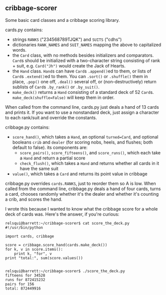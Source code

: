 ## cribbage-scorer

Some basic card classes and a cribbage scoring library.


cards.py contains:

* strings `RANKS` ("234568789TJQK") and `SUITS` ("cdhs")
* dictionaries `RANK_NAMES` and `SUIT_NAMES` mapping the above to capitalized
  words.
* the `Card` class, with no methods besides initializers and comparators.
  `Card`s should be initialized with a two-character string consisting of
  rank + suit, e.g. `Card("Jh")` would create the Jack of Hearts.
* the `Hand` class. `Hand`s can have `Card`s `.append()`ed to them, or lists of
  `Card`s `.extend()`ed to them. You can `.sort()` or `.shuffle()` them in
  place, `.pop()` one off, `.deal()` several off, or (non-destructively) return
  sublists of `Card`s `.by_rank()` or `.by_suit()`.
* `make_deck()` returns a `Hand` consisting of a standard deck of 52 `Card`s.
  `make_deck(shuffle=False)` will keep them in order.

When called from the command line, cards.py just deals a hand of 13 cards and
prints it.
If you want to use a nonstandard deck, just assign a character to each
rank/suit and override the constants.


cribbage.py contains:

* `score_hand()`, which takes a `Hand`, an optional `turned=Card`, and optional
  booleans `crib` and `dealer` (for scoring nobs, heels, and flushes; both
  default to false). its components are:
  * `score_pairs()`, `score_fifteens()`, and `score_runs()`, which each take a
    `Hand` and return a partial score
  * `check_flush()`, which takes a `Hand` and returns whether all cards in it
     have the same suit
* `value()`, which takes a `Card` and returns its point value in cribbage

cribbage.py overrides `cards.RANKS`, just to reorder them so A is low.
When called from the command line, cribbage.py deals a hand of four cards,
turns a card, chooses randomly whether it's the dealer and whether it's
counting a crib, and scores the hand.


I wrote this because I wanted to know what the cribbage score for a whole deck
of cards was. Here's the answer, if you're curious:

```
relsqui@barrett:~/cribbage-scorer$ cat score_the_deck.py 
#!/usr/bin/python

import cards, cribbage

score = cribbage.score_hand(cards.make_deck())
for k, v in score.items():
    print k, "for", v
print "total:", sum(score.values())


relsqui@barrett:~/cribbage-scorer$ ./score_the_deck.py 
fifteens for 34528
runs for 872415232
pairs for 156
total: 872449916
```
